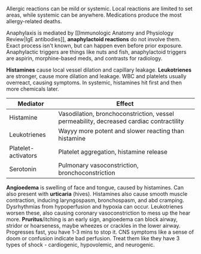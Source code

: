 Allergic reactions can be mild or systemic. Local reactions are limited to set areas, while systemic can be anywhere. Medications produce the most allergy-related deaths.

Anaphylaxis is mediated by [[Immunologic Anatomy and Physiology Review|IgE antibodies]], **anaphylactoid reactions** do not involve them. Exact process isn't known, but can happen even before prior exposure. Anaphylactic triggers are things like nuts and fish, anaphylactoid triggers are aspirin, morphine-based meds, and contrasts for radiology. 

**Histamines** cause local vessel dilation and capillary leakage. **Leukotrienes** are stronger, cause more dilation and leakage. WBC and platelets usually overreact, causing symptoms. In systemic, histamines hit first and then more chemicals later.

| Mediator | Effect |
| ---- | ---- |
| Histamine | Vasodilation, bronchoconstriction, vessel permeability, decreased cardiac contractility |
| Leukotrienes | Wayyy more potent and slower reacting than histamine |
| Platelet-activators | Platelet aggregation, histamine release |
| Serotonin | Pulmonary vasoconstriction, bronchoconstriction |

**Angioedema** is swelling of face and tongue, caused by histamines. Can also present with **urticaria** (hives). Histamines also cause smooth muscle contraction, inducing laryngospasm, bronchospasm, and abd cramping. Dysrhythmias from hypoperfusion and hypoxia can occur.
Leukotrienes worsen these, also causing coronary vasoconstriction to mess up the hear more.
**Pruritus**/itching is an early sign, angioedema can block airway, stridor or hoarseness, maybe wheezes or crackles in the lower airway. Progresses fast, you have 1-3 mins to stop it.
CNS symptoms like a sense of doom or confusion indicate bad perfusion. Treat them like they have 3 types of shock - cardiogenic, hypovolemic, and neurogenic.